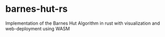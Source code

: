 # barnes-hut-rs
Implementation of the Barnes Hut Algorithm in rust with visualization and web-deployment using WASM
